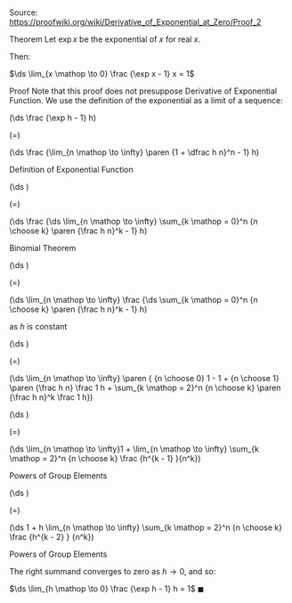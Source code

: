 # 

Source: https://proofwiki.org/wiki/Derivative_of_Exponential_at_Zero/Proof_2

Theorem
Let $\exp x$ be the exponential of $x$ for real $x$.

Then:

$\ds \lim_{x \mathop \to 0} \frac {\exp x - 1} x = 1$


Proof
Note that this proof does not presuppose Derivative of Exponential Function.
We use the definition of the exponential as a limit of a sequence:














\(\ds \frac {\exp h - 1} h\)

\(=\)







\(\ds \frac {\lim_{n \mathop \to \infty} \paren {1 + \dfrac h n}^n - 1} h\)





Definition of Exponential Function














\(\ds \)

\(=\)







\(\ds \frac {\ds \lim_{n \mathop \to \infty} \sum_{k \mathop = 0}^n {n \choose k} \paren {\frac h n}^k - 1} h\)





Binomial Theorem














\(\ds \)

\(=\)







\(\ds \lim_{n \mathop \to \infty} \frac {\ds \sum_{k \mathop = 0}^n {n \choose k} \paren {\frac h n}^k - 1} h\)





as $h$ is constant














\(\ds \)

\(=\)







\(\ds \lim_{n \mathop \to \infty} \paren { {n \choose 0} 1 - 1 + {n \choose 1} \paren {\frac h n} \frac 1 h + \sum_{k \mathop = 2}^n {n \choose k} \paren {\frac h n}^k \frac 1 h}\)




















\(\ds \)

\(=\)







\(\ds \lim_{n \mathop \to \infty}1 + \lim_{n \mathop \to \infty} \sum_{k \mathop = 2}^n {n \choose k} \frac {h^{k - 1} }{n^k}\)





Powers of Group Elements














\(\ds \)

\(=\)







\(\ds 1 + h \lim_{n \mathop \to \infty} \sum_{k \mathop = 2}^n {n \choose k} \frac {h^{k - 2} } {n^k}\)





Powers of Group Elements



The right summand converges to zero as $h \to 0$, and so:

$\ds \lim_{h \mathop \to 0} \frac {\exp h - 1} h = 1$
$\blacksquare$





